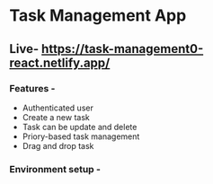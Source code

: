 # Task Management App
## Live- https://task-management0-react.netlify.app/
### Features -
- Authenticated user 
- Create a new task
- Task can be update and delete
- Priory-based task management
- Drag and drop task

### Environment setup -

  

